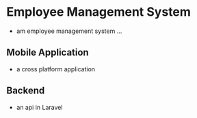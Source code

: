 # Employee Management System 
- am employee management system ... 

## Mobile Application 
- a cross platform application 

## Backend 
- an api in Laravel 